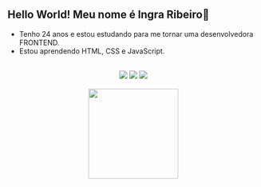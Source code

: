 ## Hello World! Meu nome é Ingra Ribeiro👋

- Tenho 24 anos e estou estudando para me tornar uma desenvolvedora FRONTEND.
- Estou aprendendo HTML, CSS e JavaScript.
<br>
<div align="center">
   <a href="https://instagram.com/ingrarcm" target="_blank"><img src="https://img.shields.io/badge/-Instagram-%23E4405F?style=for-the-badge&logo=instagram&logoColor=white" target="_blank"></a>
<a href = "mailto:ircm.1998@gmail.com"><img src="https://img.shields.io/badge/-Gmail-%23333?style=for-the-badge&logo=gmail&logoColor=white" target="_blank"></a>
  <a href="https://www.linkedin.com/in/ingra-ribeiro-de-morais" target="_blank"><img src="https://img.shields.io/badge/-LinkedIn-%230077B5?style=for-the-badge&logo=linkedin&logoColor=white" target="_blank"></a>    
</div>
<br>
<div align="center">
  <a href="https://github.com/ingrarib">
  <img height="180em" src="https://github-readme-stats.vercel.app/api/top-langs/?username=ingrarib&layout=compact&langs_count=7&theme=dracula"/>
</div>

  
